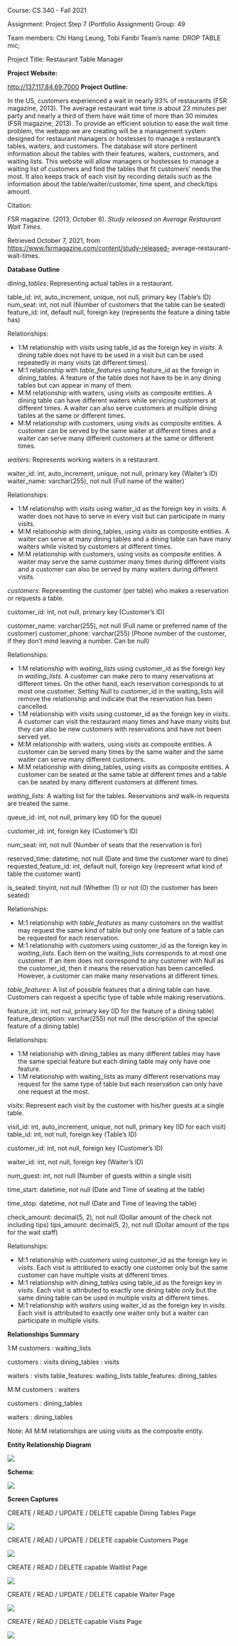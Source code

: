 ﻿Course:  CS 340 - Fall 2021 

Assignment:   Project Step 7 (Portfolio Assignment) Group:   49 

Team members:  Chi Hang Leung, Tobi Fanibi Team’s name:   DROP TABLE mic; 

Project Title:   Restaurant Table Manager 

**Project Website:** 

http://137.117.84.69:7000 **Project Outline:** 

In the US, customers experienced a wait in nearly 93% of restaurants (FSR magazine, 2013). The average restaurant wait time is about 23 minutes per party and nearly a third of them have wait time of more than 30 minutes (FSR magazine, 2013). To provide an efficient solution to ease the wait time problem, the webapp we are creating will be a management system designed for restaurant managers or hostesses to manage a restaurant’s tables, waiters, and customers. The database will store pertinent information about the tables with their features, waiters, customers, and waiting lists. This website will allow managers or hostesses to manage a waiting list of customers and find the tables that fit customers’ needs the most. It also keeps track of each visit by recording details such as the information about the table/waiter/customer, time spent, and check/tips amount. 

Citation: 

FSR magazine. (2013, October 8). *Study released on Average Restaurant Wait Times*. 

Retrieved October 7, 2021, from https://www.fsrmagazine.com/content/study-released- average-restaurant-wait-times.  

**Database Outline**

*dining\_tables*: Representing actual tables in a restaurant. 

table\_id: int, auto\_increment, unique, not null, primary key (Table’s ID) num\_seat: int, not null (Number of customers that the table can be seated) feature\_id: int, default null, foreign key (represents the feature a dining table has) 

Relationships: 

- 1:M relationship with *visits* using table\_id as the foreign key in *visits*. A dining table does not have to be used in a visit but can be used repeatedly in many visits (at different times). 
- M:1 relationship with *table\_features* using feature\_id as the foreign in dining\_tables. A feature of the table does not have to be in any dining tables but can appear in many of them. 
- M:M relationship with waiters, using *visits* as composite entities. A dining table can have different waiters while servicing customers at different times. A waiter can also serve customers at multiple dining tables at the same or different times. 
- M:M relationship with customers, using *visits* as composite entities. A customer can be served by the same waiter at different times and a waiter can serve many different customers at the same or different times. 

*waiters*: Represents working waiters in a restaurant. 

waiter\_id: int, auto\_increment, unique, not null, primary key (Waiter’s ID) waiter\_name: varchar(255), not null (Full name of the waiter) 

Relationships: 

- 1:M relationship with *visits* using waiter\_id as the foreign key in *visits*. A waiter does not have to serve in every visit but can participate in many visits. 
- M:M relationship with dining\_tables, using *visits* as composite entities. A waiter can serve at many dining tables and a dining table can have many waiters while visited by customers at different times. 
- M:M relationship with customers, using visits as composite entities. A waiter may serve the same customer many times during different visits and a customer can also be served by many waiters during different visits. 

*customers*: Representing the customer (per table) who makes a reservation or requests a table. 

customer\_id: int, not null, primary key (Customer’s ID) 

customer\_name: varchar(255), not null (Full name or preferred name of the customer) customer\_phone: varchar(255) (Phone number of the customer, if they don’t mind leaving a number. Can be null) 

Relationships: 

- 1:M relationship with *waiting\_lists* using customer\_id as the foreign key in *waiting\_lists*. A customer can make zero to many reservations at different times. On the other hand, each reservation corresponds to at most one customer. Setting Null to customer\_id in the waiting\_lists will remove the relationship and indicate that the reservation has been cancelled. 
- 1:M relationship with *visits* using customer\_id as the foreign key in *visits*. A customer can visit the restaurant many times and have many visits but they can also be new customers with reservations and have not been served yet. 
- M:M relationship with waiters, using *visits* as composite entities. A customer can be served many times by the same waiter and the same waiter can serve many different customers. 
- M:M relationship with dining\_tables, using *visits* as composite entities. A customer can be seated at the same table at different times and a table can be seated by many different customers at different times. 

*waiting\_lists*: A waiting list for the tables. Reservations and walk-in requests are treated the same. 

queue\_id: int, not null, primary key (ID for the queue) 

customer\_id: int, foreign key (Customer’s ID) 

num\_seat: int, not null (Number of seats that the reservation is for) 

reserved\_time: datetime, not null (Date and time the customer want to dine) requested\_feature\_id: int, default null, foreign key (represent what kind of table the customer want) 

is\_seated: tinyint, not null (Whether (1) or not (0) the customer has been seated) 

Relationships: 

- M:1 relationship with *table\_features* as many customers on the waitlist may request the same kind of table but only one feature of a table can be requested for each reservation. 
- M:1 relationship with *customers* using customer\_id as the foreign key in *waiting\_lists*. Each item on the waiting\_lists corresponds to at most one customer. If an item does not correspond to any customer with Null as the customer\_id, then it means the reservation has been cancelled. However, a customer can make many reservations at different times. 

*table\_features*: A list of possible features that a dining table can have. Customers can request a specific type of table while making reservations. 

feature\_id: int, not nul, primary key (ID for the feature of a dining table) feature\_description: varchar(255) not null (the description of the special feature of a dining table) 

Relationships: 

- 1:M relationship with dining\_tables as many different tables may have the same special feature but each dining table may only have one feature. 
- 1:M relationship with waiting\_lists as many different reservations may request for the same type of table but each reservation can only have one request at the most. 

*visits*: Represent each visit by the customer with his/her guests at a single table. 

visit\_id: int, auto\_increment, unique, not null, primary key (ID for each visit) table\_id: int, not null, foreign key (Table’s ID) 

customer\_id: int, not null, foreign key (Customer’s ID) 

waiter\_id: int, not null, foreign key (Waiter’s ID) 

num\_guest: int, not null (Number of guests within a single visit) 

time\_start: datetime, not null (Date and Time of seating at the table) 

time\_stop: datetime, not null (Date and Time of leaving the table) 

check\_amount: decimal(5, 2), not null (Dollar amount of the check not including tips) tips\_amount: decimal(5, 2), not null (Dollar amount of the tips for the wait staff) 

Relationships: 

- M:1 relationship with *customers* using customer\_id as the foreign key in *visits*. Each visit is attributed to exactly one customer only but the same customer can have multiple visits at different times. 
- M:1 relationship with *dining\_tables* using table\_id as the foreign key in *visits*. Each visit is attributed to exactly one dining table only but the same dining table can be used in multiple visits at different times. 
- M:1 relationship with *waiters* using waiter\_id as the foreign key in *visits*. Each visit is attributed to exactly one waiter only but a waiter can participate in multiple visits. 

**Relationships Summary** 

1:M  customers : waiting\_lists 

customers : visits dining\_tables : visits 

waiters : visits table\_features: waiting\_lists table\_features: dining\_tables 

M:M  customers : waiters 

customers : dining\_tables 

waiters : dining\_tables 

Note: All M:M relationships are using *visits* as the composite entity. 

**Entity Relationship Diagram** 

![](Aspose.Words.7d735db2-acbb-4d35-9dc1-7d56312c6c04.001.jpeg)

**Schema:** 

![](Aspose.Words.7d735db2-acbb-4d35-9dc1-7d56312c6c04.002.jpeg)

**Screen Captures** 

CREATE / READ / UPDATE / DELETE capable Dining Tables Page

![](Aspose.Words.7d735db2-acbb-4d35-9dc1-7d56312c6c04.003.png)

CREATE / READ / UPDATE / DELETE capable Customers Page 

![](Aspose.Words.7d735db2-acbb-4d35-9dc1-7d56312c6c04.004.png)

CREATE / READ / DELETE capable Waitlist Page 

![](Aspose.Words.7d735db2-acbb-4d35-9dc1-7d56312c6c04.005.png)

CREATE / READ / UPDATE / DELETE capable Waiter Page 

![](Aspose.Words.7d735db2-acbb-4d35-9dc1-7d56312c6c04.006.png)

CREATE / READ / DELETE capable Visits Page 

![](Aspose.Words.7d735db2-acbb-4d35-9dc1-7d56312c6c04.007.png)
